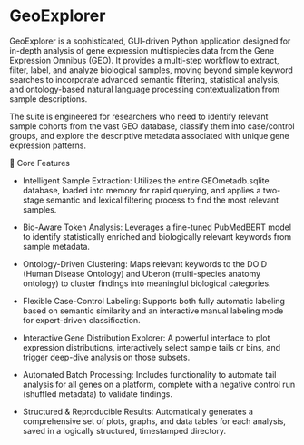 # GeoExplorer 

GeoExplorer is a sophisticated, GUI-driven Python application designed for in-depth analysis of gene expression multispiecies data from the Gene Expression Omnibus (GEO). It provides a multi-step workflow to extract, filter, label, and analyze biological samples, moving beyond simple keyword searches to incorporate advanced semantic filtering, statistical analysis, and ontology-based natural language processing contextualization from sample descriptions.

The suite is engineered for researchers who need to identify relevant sample cohorts from the vast GEO database, classify them into case/control groups, and explore the descriptive metadata associated with unique gene expression patterns.


🔬 Core Features

- Intelligent Sample Extraction: Utilizes the entire GEOmetadb.sqlite database, loaded into memory for rapid querying, and applies a two-stage semantic and lexical filtering process to find the most relevant samples.

- Bio-Aware Token Analysis: Leverages a fine-tuned PubMedBERT model to identify statistically enriched and biologically relevant keywords from sample metadata.

- Ontology-Driven Clustering: Maps relevant keywords to the DOID (Human Disease Ontology) and Uberon (multi-species anatomy ontology) to cluster findings into meaningful biological categories.

- Flexible Case-Control Labeling: Supports both fully automatic labeling based on semantic similarity and an interactive manual labeling mode for expert-driven classification.

- Interactive Gene Distribution Explorer: A powerful interface to plot expression distributions, interactively select sample tails or bins, and trigger deep-dive analysis on those subsets.

- Automated Batch Processing: Includes functionality to automate tail analysis for all genes on a platform, complete with a negative control run (shuffled metadata) to validate findings.

- Structured & Reproducible Results: Automatically generates a comprehensive set of plots, graphs, and data tables for each analysis, saved in a logically structured, timestamped directory.
